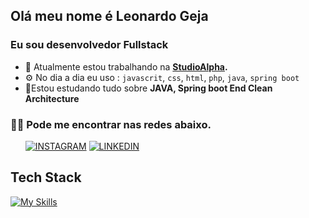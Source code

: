 

## Olá meu nome é Leonardo Geja
### Eu sou desenvolvedor Fullstack

- 🏢 Atualmente estou trabalhando na **[StudioAlpha](http://www.studioalpha.com.br).**
- ⚙️ No dia a dia eu uso : `javascrit`, `css`, `html`, `php`, `java`, `spring boot`
- 🌱Estou estudando tudo sobre  **JAVA, Spring boot End  Clean Architecture**

### 🤝🏻 Pode me encontrar nas redes abaixo.
&nbsp; &nbsp; &nbsp;
[![INSTAGRAM](https://img.shields.io/badge/Instagram-black?style=for-the-badge&logo=instagram)](https://www.instagram.com/leonardo_geja)
[![LINKEDIN](https://img.shields.io/badge/Linkedin-black?style=for-the-badge&logo=linkedin)](https://www.linkedin.com/in/leonardogeja/)

## Tech Stack
[![My Skills](https://skillicons.dev/icons?i=js,html,css,scss,react,typescript,laravel,php,java,spring,maven,mysql,postgres,idea,vscode)](https://skillicons.dev)
